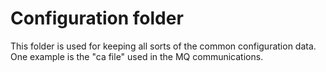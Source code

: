 # Configuration folder

This folder is used for keeping all sorts of the common configuration data.
One example is the "ca file" used in the MQ communications.

